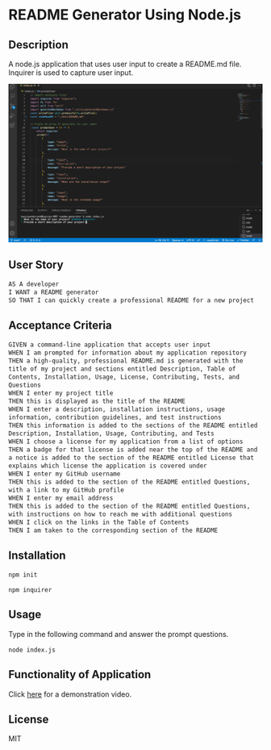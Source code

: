 # README Generator Using Node.js

## Description
A node.js application that uses user input to create a README.md file. Inquirer is used to capture user input.

![Node Image](/utils/readmeimg.png)

## User Story
```
AS A developer
I WANT a README generator
SO THAT I can quickly create a professional README for a new project
```

## Acceptance Criteria
```
GIVEN a command-line application that accepts user input
WHEN I am prompted for information about my application repository
THEN a high-quality, professional README.md is generated with the title of my project and sections entitled Description, Table of Contents, Installation, Usage, License, Contributing, Tests, and Questions
WHEN I enter my project title
THEN this is displayed as the title of the README
WHEN I enter a description, installation instructions, usage information, contribution guidelines, and test instructions
THEN this information is added to the sections of the README entitled Description, Installation, Usage, Contributing, and Tests
WHEN I choose a license for my application from a list of options
THEN a badge for that license is added near the top of the README and a notice is added to the section of the README entitled License that explains which license the application is covered under
WHEN I enter my GitHub username
THEN this is added to the section of the README entitled Questions, with a link to my GitHub profile
WHEN I enter my email address
THEN this is added to the section of the README entitled Questions, with instructions on how to reach me with additional questions
WHEN I click on the links in the Table of Contents
THEN I am taken to the corresponding section of the README
```

## Installation 

```
npm init
```


```
npm inquirer
```

## Usage 
Type in the following command and answer the prompt questions.

```
node index.js
```

## Functionality of Application
Click [here](https://watch.screencastify.com/v/Bx2XKqv0bLKRRpsak9lm) for a demonstration video.

## License
MIT
